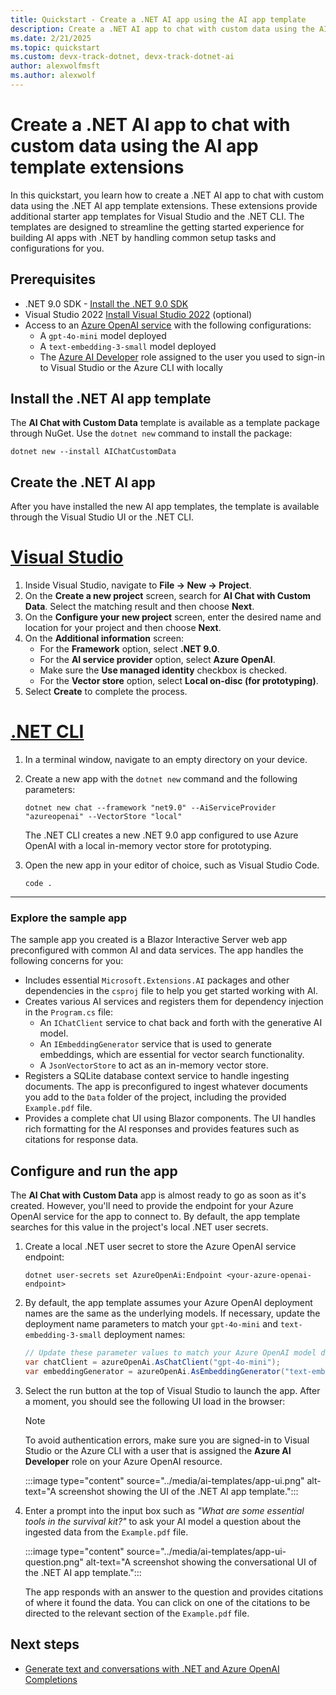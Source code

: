 ```yaml
---
title: Quickstart - Create a .NET AI app using the AI app template
description: Create a .NET AI app to chat with custom data using the AI app template extensions and the Microsoft.Extensions.AI libraries
ms.date: 2/21/2025
ms.topic: quickstart
ms.custom: devx-track-dotnet, devx-track-dotnet-ai
author: alexwolfmsft
ms.author: alexwolf
---
```


# Create a .NET AI app to chat with custom data using the AI app template extensions

In this quickstart, you learn how to create a .NET AI app to chat with custom data using the .NET AI app template extensions. These extensions provide additional starter app templates for Visual Studio and the .NET CLI. The templates are designed to streamline the  getting started experience for building AI apps with .NET by handling common setup tasks and configurations for you.

## Prerequisites

* .NET 9.0 SDK - [Install the .NET 9.0 SDK](https://dotnet.microsoft.com/download)
* Visual Studio 2022 [Install Visual Studio 2022](https://code.visualstudio.com/) (optional)
* Access to an [Azure OpenAI service](/azure/ai-services/openai/how-to/provisioned-get-started) with the following configurations:
  - A `gpt-4o-mini` model deployed
  - A `text-embedding-3-small` model deployed
  - The [Azure AI Developer](/azure/role-based-access-control/built-in-roles/ai-machine-learning#azure-ai-developer) role assigned to the user you used to sign-in to Visual Studio or the Azure CLI with locally

## Install the .NET AI app template

The **AI Chat with Custom Data** template is available as a template package through NuGet. Use the `dotnet new` command to install  the package:

```dotnetcli
dotnet new --install AIChatCustomData
```

## Create the .NET AI app

After you have installed the new AI app templates, the template is available through the Visual Studio UI or the .NET CLI.

# [Visual Studio](#tab/visual-studio)

1. Inside Visual Studio, navigate to **File -> New -> Project**.
1. On the **Create a new project** screen, search for **AI Chat with Custom Data**. Select the matching result and then choose **Next**.
1. On the **Configure your new project** screen, enter the desired name and location for your project and then choose **Next**.
1. On the **Additional information** screen:
    - For the **Framework** option, select **.NET 9.0**.
    - For the **AI service provider** option, select **Azure OpenAI**.
    - Make sure the **Use managed identity** checkbox is checked.
    - For the **Vector store** option, select **Local on-disc (for prototyping)**.
1. Select **Create** to complete the process.

# [.NET CLI](#tab/dotnet-cli)

1. In a terminal window, navigate to an empty directory on your device.
1. Create a new app with the `dotnet new` command and the following parameters:

    ```dotnetcli
    dotnet new chat --framework "net9.0" --AiServiceProvider "azureopenai" --VectorStore "local"
    ```

    The .NET CLI creates a new .NET 9.0 app configured to use Azure OpenAI with a local in-memory vector store for prototyping.

1. Open the new app in your editor of choice, such as Visual Studio Code.

    ```dotnetcli
    code .
    ```

---

### Explore the sample app

The sample app you created is a Blazor Interactive Server web app preconfigured with common AI and data services. The app handles the following concerns for you:

- Includes essential `Microsoft.Extensions.AI` packages and other dependencies in the `csproj` file to help you get started working with AI.
- Creates various AI services and registers them for dependency injection in the `Program.cs` file:
  - An `IChatClient` service to chat back and forth with the generative AI model.
  - An `IEmbeddingGenerator` service that is used to generate embeddings, which are essential for vector search functionality.
  - A `JsonVectorStore` to act as an in-memory vector store.
- Registers a SQLite database context service to handle ingesting documents. The app is preconfigured to ingest whatever documents you add to the `Data` folder of the project, including the provided `Example.pdf` file.
- Provides a complete chat UI using Blazor components. The UI handles rich formatting for the AI responses and provides features such as citations for response data.

## Configure and run the app

The **AI Chat with Custom Data** app is almost ready to go as soon as it's created. However, you'll need to provide the endpoint for your Azure OpenAI service for the app to connect to. By default, the app template searches for this value in the project's local .NET user secrets.

1. Create a local .NET user secret to store the Azure OpenAI service endpoint:

    ```dotnetcli
    dotnet user-secrets set AzureOpenAi:Endpoint <your-azure-openai-endpoint>
    ```

1. By default, the app template assumes your Azure OpenAI deployment names are the same as the underlying models. If necessary, update the deployment name parameters to match your `gpt-4o-mini` and `text-embedding-3-small` deployment names:

    ```csharp
    // Update these parameter values to match your Azure OpenAI model deployment names
    var chatClient = azureOpenAi.AsChatClient("gpt-4o-mini");
    var embeddingGenerator = azureOpenAi.AsEmbeddingGenerator("text-embedding-3-small");
    ```

1. Select the run button at the top of Visual Studio to launch the app. After a moment, you should see the following UI load in the browser:

    > [!NOTE]
    > To avoid authentication errors, make sure you are signed-in to Visual Studio or the Azure CLI with a user that is assigned the **Azure AI Developer** role on your Azure OpenAI resource.

    :::image type="content" source="../media/ai-templates/app-ui.png" alt-text="A screenshot showing the UI of the .NET AI app template.":::

1. Enter a prompt into the input box such as *"What are some essential tools in the survival kit?"* to ask your AI model a question about the ingested data from the `Example.pdf` file.

    :::image type="content" source="../media/ai-templates/app-ui-question.png" alt-text="A screenshot showing the conversational UI of the .NET AI app template.":::

    The app responds with an answer to the question and provides citations of where it found the data. You can click on one of the citations to be directed to the relevant section of the `Example.pdf` file.

## Next steps

- [Generate text and conversations with .NET and Azure OpenAI Completions](/training/modules/open-ai-dotnet-text-completions/)
